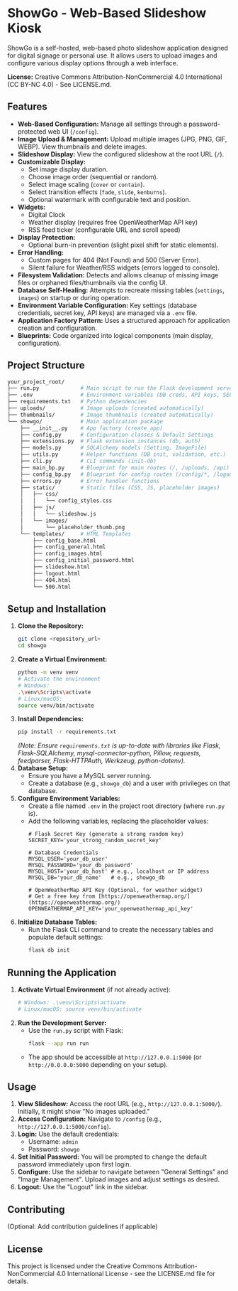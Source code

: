 # ShowGo - Web-Based Slideshow Kiosk

ShowGo is a self-hosted, web-based photo slideshow application designed for digital signage or personal use. It allows users to upload images and configure various display options through a web interface.

**License:** Creative Commons Attribution-NonCommercial 4.0 International (CC BY-NC 4.0) - See LICENSE.md.

## Features

* **Web-Based Configuration:** Manage all settings through a password-protected web UI (`/config`).
* **Image Upload & Management:** Upload multiple images (JPG, PNG, GIF, WEBP). View thumbnails and delete images.
* **Slideshow Display:** View the configured slideshow at the root URL (`/`).
* **Customizable Display:**
    * Set image display duration.
    * Choose image order (sequential or random).
    * Select image scaling (`cover` or `contain`).
    * Select transition effects (`fade`, `slide`, `kenburns`).
    * Optional watermark with configurable text and position.
* **Widgets:**
    * Digital Clock
    * Weather display (requires free OpenWeatherMap API key)
    * RSS feed ticker (configurable URL and scroll speed)
* **Display Protection:**
    * Optional burn-in prevention (slight pixel shift for static elements).
* **Error Handling:**
    * Custom pages for 404 (Not Found) and 500 (Server Error).
    * Silent failure for Weather/RSS widgets (errors logged to console).
* **Filesystem Validation:** Detects and allows cleanup of missing image files or orphaned files/thumbnails via the config UI.
* **Database Self-Healing:** Attempts to recreate missing tables (`settings`, `images`) on startup or during operation.
* **Environment Variable Configuration:** Key settings (database credentials, secret key, API keys) are managed via a `.env` file.
* **Application Factory Pattern:** Uses a structured approach for application creation and configuration.
* **Blueprints:** Code organized into logical components (main display, configuration).

## Project Structure
```bash 
your_project_root/
├── run.py             # Main script to run the Flask development server
├── .env               # Environment variables (DB creds, API keys, SECRET_KEY) - CREATE THIS
├── requirements.txt   # Python dependencies
├── uploads/           # Image uploads (created automatically)
├── thumbnails/        # Image thumbnails (created automatically)
└── showgo/            # Main application package
    ├── __init__.py    # App factory (create_app)
    ├── config.py      # Configuration classes & Default Settings
    ├── extensions.py  # Flask extension instances (db, auth)
    ├── models.py      # SQLAlchemy models (Setting, ImageFile)
    ├── utils.py       # Helper functions (DB init, validation, etc.)
    ├── cli.py         # CLI commands (init-db)
    ├── main_bp.py     # Blueprint for main routes (/, /uploads, /api)
    ├── config_bp.py   # Blueprint for config routes (/config/*, /logout)
    ├── errors.py      # Error handler functions
    ├── static/        # Static files (CSS, JS, placeholder images)
    │   ├── css/
    │   │   └── config_styles.css
    │   ├── js/
    │   │   └── slideshow.js
    │   └── images/
    │       └── placeholder_thumb.png
    └── templates/     # HTML Templates
        ├── config_base.html
        ├── config_general.html
        ├── config_images.html
        ├── config_initial_password.html
        ├── slideshow.html
        ├── logout.html
        ├── 404.html
        └── 500.html
```
## Setup and Installation

1.  **Clone the Repository:**
    ```bash
    git clone <repository_url>
    cd showgo
    ```
2.  **Create a Virtual Environment:**
    ```bash
    python -m venv venv
    # Activate the environment
    # Windows:
    .\venv\Scripts\activate
    # Linux/macOS:
    source venv/bin/activate
    ```
3.  **Install Dependencies:**
    ```bash
    pip install -r requirements.txt
    ```
    *(Note: Ensure `requirements.txt` is up-to-date with libraries like Flask, Flask-SQLAlchemy, mysql-connector-python, Pillow, requests, feedparser, Flask-HTTPAuth, Werkzeug, python-dotenv).*
4.  **Database Setup:**
    * Ensure you have a MySQL server running.
    * Create a database (e.g., `showgo_db`) and a user with privileges on that database.
5.  **Configure Environment Variables:**
    * Create a file named `.env` in the project root directory (where `run.py` is).
    * Add the following variables, replacing the placeholder values:
        ```dotenv
        # Flask Secret Key (generate a strong random key)
        SECRET_KEY='your_strong_random_secret_key'

        # Database Credentials
        MYSQL_USER='your_db_user'
        MYSQL_PASSWORD='your_db_password'
        MYSQL_HOST='your_db_host' # e.g., localhost or IP address
        MYSQL_DB='your_db_name'   # e.g., showgo_db

        # OpenWeatherMap API Key (Optional, for weather widget)
        # Get a free key from [https://openweathermap.org/](https://openweathermap.org/)
        OPENWEATHERMAP_API_KEY='your_openweathermap_api_key'
        ```
6.  **Initialize Database Tables:**
    * Run the Flask CLI command to create the necessary tables and populate default settings:
        ```bash
        flask db init
        ```

## Running the Application

1.  **Activate Virtual Environment** (if not already active):
    ```bash
    # Windows: .\venv\Scripts\activate
    # Linux/macOS: source venv/bin/activate
    ```
2.  **Run the Development Server:**
    * Use the `run.py` script with Flask:
        ```bash
        flask --app run run
        ```
    * The app should be accessible at `http://127.0.0.1:5000` (or `http://0.0.0.0:5000` depending on your setup).

## Usage

1.  **View Slideshow:** Access the root URL (e.g., `http://127.0.0.1:5000/`). Initially, it might show "No images uploaded."
2.  **Access Configuration:** Navigate to `/config` (e.g., `http://127.0.0.1:5000/config`).
3.  **Login:** Use the default credentials:
    * Username: `admin`
    * Password: `showgo`
4.  **Set Initial Password:** You will be prompted to change the default password immediately upon first login.
5.  **Configure:** Use the sidebar to navigate between "General Settings" and "Image Management". Upload images and adjust settings as desired.
6.  **Logout:** Use the "Logout" link in the sidebar.

## Contributing

(Optional: Add contribution guidelines if applicable)

## License

This project is licensed under the Creative Commons Attribution-NonCommercial 4.0 International License - see the LICENSE.md file for details.
